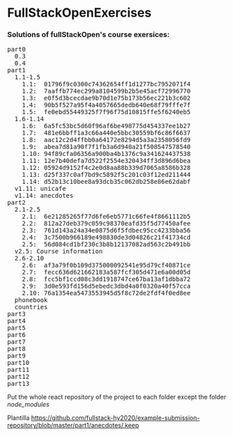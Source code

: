 # FullStackOpenExercises

<h3>Solutions of fullStackOpen's course exersices:</h3>

<pre>
part0
  0.3
  0.4
part1
  1.1-1.5
    1.1:  01796f9c0300c74362654ff1d1277bc7952071f4
    1.2:  7aaffb774ec299a8104599b2b5e45acf72996770
    1.3:  e0f5d3bcecdae9b70d1e75b173b56ec221b3c602
    1.4:  90b5f527a95f4a4057665dedb640e68f79fffe7f
    1.5:  fe0ebd55449325f7f96f75d10815ffe5f6240eb5
  1.6-1.14
    1.6:  6a5fc53bc5d60f96af6be498775d454337ee1b27
    1.7:  481e6bbff1a3c66a440e5bbc30559bf6c86f6637
    1.8:  aac12c2d4ffbb0a64172e8294d5a3a2358056fd9
    1.9:  abea7d81a90f7f1fb3a6d940a21f508547578540
    1.10: 94f89cfa06356a900ba4b1376c9a341624437538
    1.11: 12e7b40defa7d522f2554e320434ff3d896d6bea
    1.12: 05924d9152f4c2e0d8aa88b339d7065a8586b328
    1.13: d25f337c0af7bd9c5892f5c201c03f12ed211444
    1.14: d52b13c10bee8a93dcb35c062db258e86e62dabf
  v1.11: unicafe
  v1.14: anecdotes
part2
  2.1-2.5
    2.1:  6e21285265f77d6fe6eb5771c66fe4f8661112b5
    2.2:  812a27deb379c059c98370eafd35f5d77450afee
    2.3:  761d143a24a34e0875d6f5fdbec95cc4233bba56
    2.4:  3c7500b966189e498830de3d04826c21f41734cd
    2.5:  56d084cd1bf230c3b8b12137082ad563c2b491bb
  v2.5: Course information
  2.6-2.10
    2.6:  af3a79f0b109d375000092541e95d79cf40871ce
    2.7:  fecc636d621662183a587fcf305d471e6a00d05d
    2.8:  fcc5bf1ccd08c3dd1918747ce67ba13af1dbba72
    2.9:  3d0e593fd156d5ebedc3dbd4a0f0320a40f57cca
    2.10: 76a1354ea5473553945d5f8c72de2fdf4f0ed8ee
  phonebook
  countries
part3
part4
part5
part6
part7
part8
part9
part10
part11
part12
part13
</pre>

Put the whole react repository of the project to each folder except the folder <i>node_modules</i>

Plantilla <href>https://github.com/fullstack-hy2020/example-submission-repository/blob/master/part1/anecdotes/.keep</href>
